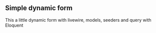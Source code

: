 ## Simple dynamic form
This a little dynamic form with livewire, models, seeders and query with Eloquent
